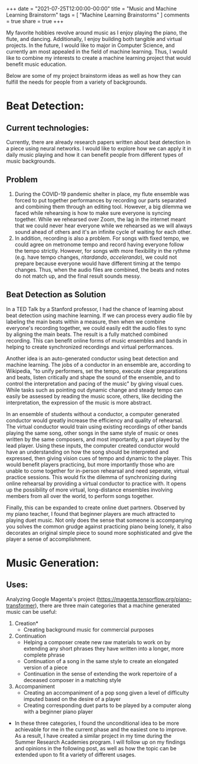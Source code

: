 +++
date = "2021-07-25T12:00:00-00:00"
title = "Music and Machine Learning Brainstorm"
tags = [ "Machine Learning Brainstorms" ]
comments = true
share = true
+++

My favorite hobbies revolve around music as I enjoy playing the piano, the flute, and dancing. Additionally, I enjoy building both tangible and virtual projects. In the future, I would like to major in Computer Science, and currently am most appealed in the field of machine learning. Thus, I would like to combine my interests to create a machine learning project that would benefit music education.

Below are some of my project brainstorm ideas as well as how they can fulfill the needs for people from a variety of backgrounds.


# Beat Detection:
## Current technologies:
Currently, there are already research papers written about beat detection in a piece using neural networks. I would like to explore how we can apply it in daily music playing and how it can benefit people from different types of music backgrounds.

## Problem
1. During the COVID-19 pandemic shelter in place, my flute ensemble was forced to put together performances by recording our parts separated and combining them through an editing tool. However, a big dilemma we faced while rehearsing is how to make sure everyone is syncing together. While we rehearsed over Zoom, the lag in the internet meant that we could never hear everyone while we rehearsed as we will always sound ahead of others and it's an infinite cycle of waiting for each other.
2. In addition, recording is also a problem. For songs with fixed tempo, we could agree on metronome tempo and record having everyone follow the tempo strictly. However, for songs with more flexibility in the rythme (e.g. have tempo changes, *ritardando*, *accelerando*), we could not prepare because everyone would have different timing at the tempo changes. Thus, when the audio files are combined, the beats and notes do not match up, and the final result sounds messy.

## Beat Detection as Solution
In a TED Talk by a Stanford professor, I had the chance of learning about beat detection using machine learning. If we can process every audio file by labeling the main beats within a measure, then when we combine everyone's recording together, we could easily edit the audio files to sync by aligning the main beats. The result is a fully matched combined recording. This can benefit online forms of music ensembles and bands in helping to create synchronized recordings and virtual performances.

Another idea is an auto-generated conductor using beat detection and machine learning. The jobs of a conductor in an ensemble are, according to Wikipedia, "to unify performers, set the tempo, execute clear preparations and beats, listen critically and shape the sound of the ensemble, and to control the interpretation and pacing of the music" by giving visual cues. While tasks such as pointing out dynamic change and steady tempo can easily be assessed by reading the music score, others, like deciding the interpretation, the expression of the music is more abstract.

In an ensemble of students without a conductor, a computer generated conductor would greatly increase the efficiency and quality of rehearsal. The virtual conductor would train using existing recordings of other bands playing the same song, other songs in the same style of music or ones written by the same composers, and most importantly, a part played by the lead player. Using these inputs, the computer created conductor would have an understanding on how the song should be interpreted and expressed, then giving vision cues of tempo and dynamic to the player. This would benefit players practicing, but more importantly those who are unable to come together for in-person rehearsal and need seperate, virtual practice sessions. This would fix the dilemma of synchronizing during online rehearsal by providing a virtual conductor to practice with. It opens up the possibility of more virtual, long-distance ensembles involving members from all over the world, to perform songs together.

Finally, this can be expanded to create online duet partners. Observed by my piano teacher, I found that beginner players are much attracted to playing duet music. Not only does the sense that someone is accompanying you solves the common grudge against practicing piano being lonely, it also decorates an original simple piece to sound more sophisticated and give the player a sense of accomplishment.

# Music Generation:
## Uses:
Analyzing Google Magenta's project (https://magenta.tensorflow.org/piano-transformer), there are three main categories that a machine generated music can be useful:

1. Creation*
   - Creating background music for commercial purposes
2. Continuation
   - Helping a composer create new raw materials to work on by extending any short phrases they have written into a longer, more complete phrase
   - Continuation of a song in the same style to create an elongated version of a piece
   - Continuation in the sense of extending the work repertoire of a deceased composer in a matching style
3. Accompaniment
   - Creating an accompaniment of a pop song given a level of difficulty imputed based on the desire of a player
   - Creating corresponding duet parts to be played by a computer along with a beginner piano player

* In these three categories, I found the unconditional idea to be more achievable for me in the current phase and the easiest one to improve. As a result, I have created a similar project in my time during the Summer Research Academies program. I will follow up on my findings and opinions in the following post, as well as how the topic can be extended upon to fit a variety of different usages.
